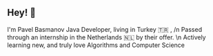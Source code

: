 ## Hey! 👋 
I'm Pavel Basmanov
Java Developer, living in Turkey 🇹🇷 , /n Passed through an internship in the Netherlands 🇳🇱  by their offer. \n 
Actively learning new, and truly love Algorithms and Computer Science
